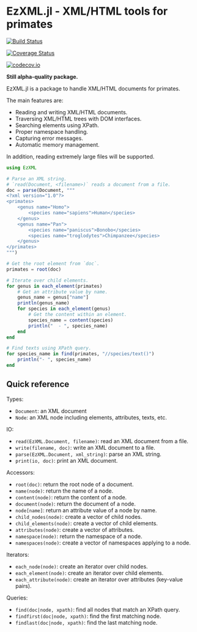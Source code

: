 # EzXML.jl - XML/HTML tools for primates

[![Build Status](https://travis-ci.org/bicycle1885/EzXML.jl.svg?branch=master)](https://travis-ci.org/bicycle1885/EzXML.jl)

[![Coverage Status](https://coveralls.io/repos/bicycle1885/EzXML.jl/badge.svg?branch=master&service=github)](https://coveralls.io/github/bicycle1885/EzXML.jl?branch=master)

[![codecov.io](http://codecov.io/github/bicycle1885/EzXML.jl/coverage.svg?branch=master)](http://codecov.io/github/bicycle1885/EzXML.jl?branch=master)

**Still alpha-quality package.**

EzXML.jl is a package to handle XML/HTML documents for primates.

The main features are:
* Reading and writing XML/HTML documents.
* Traversing XML/HTML trees with DOM interfaces.
* Searching elements using XPath.
* Proper namespace handling.
* Capturing error messages.
* Automatic memory management.

In addition, reading extremely large files will be supported.

```julia
using EzXML

# Parse an XML string.
# `read(Document, <filename>)` reads a document from a file.
doc = parse(Document, """
<?xml version="1.0"?>
<primates>
    <genus name="Homo">
        <species name="sapiens">Human</species>
    </genus>
    <genus name="Pan">
        <species name="paniscus">Bonobo</species>
        <species name="troglodytes">Chimpanzee</species>
    </genus>
</primates>
""")

# Get the root element from `doc`.
primates = root(doc)

# Iterate over child elements.
for genus in each_element(primates)
    # Get an attribute value by name.
    genus_name = genus["name"]
    println(genus_name)
    for species in each_element(genus)
        # Get the content within an element.
        species_name = content(species)
        println("  - ", species_name)
    end
end

# Find texts using XPath query.
for species_name in find(primates, "//species/text()")
    println("- ", species_name)
end
```


## Quick reference

Types:
* `Document`: an XML document
* `Node`: an XML node including elements, attributes, texts, etc.

IO:
* `read(EzXML.Document, filename)`: read an XML document from a file.
* `write(filename, doc)`: write an XML document to a file.
* `parse(EzXML.Document, xml_string)`: parse an XML string.
* `print(io, doc)`: print an XML document.

Accessors:
* `root(doc)`: return the root node of a document.
* `name(node)`: return the name of a node.
* `content(node)`: return the content of a node.
* `document(node)`: return the document of a node.
* `node[name]`: return an attribute value of a node by name.
* `child_nodes(node)`: create a vector of child nodes.
* `child_elements(node)`: create a vector of child elements.
* `attributes(node)`: create a vector of attributes.
* `namespace(node)`: return the namespace of a node.
* `namespaces(node)`: create a vector of namespaces applying to a node.

Iterators:
* `each_node(node)`: create an iterator over child nodes.
* `each_element(node)`: create an iterator over child elements.
* `each_attribute(node)`: create an iterator over attributes (key-value pairs).

Queries:
* `find(doc|node, xpath)`: find all nodes that match an XPath query.
* `findfirst(doc|node, xpath)`: find the first matching node.
* `findlast(doc|node, xpath)`: find the last matching node.
